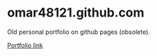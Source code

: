 # omar48121.github.com

Old personal portfolio on github pages (obsolete).

[Portfolio link](https://omar48121.github.io/personalwe)

